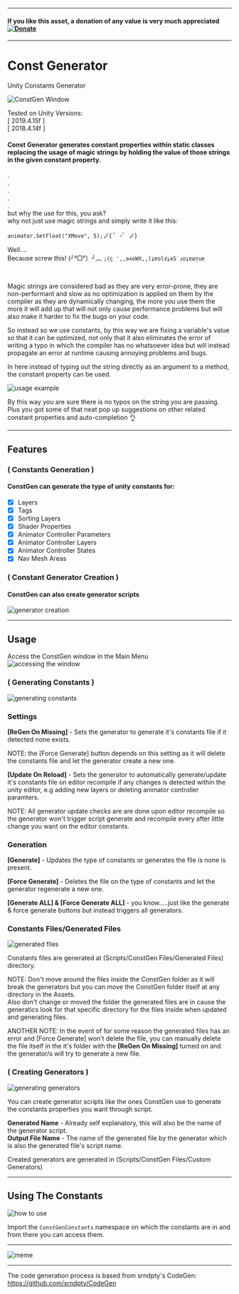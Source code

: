 - - - -

#### If you like this asset, a donation of any value is very much appreciated [![Donate](https://img.shields.io/badge/Donate-PayPal-green.svg)](https://www.paypal.com/donate?hosted_button_id=RTBZPSYEFNUGG)

- - - -

# Const Generator
Unity Constants Generator

![ConstGen Window](https://github.com/INFGameDev/Project-ReadMe-Images/blob/master/ConstGen/ConstGenWIndow.PNG)

Tested on Unity Versions: <br/>
[ 2019.4.15f ] <br/> [ 2018.4.14f ]

#### Const Generator generates constant properties within static classes replacing the usage of magic strings by holding the value of those strings in the given constant property. ####
.<br/>
.<br/>
.<br/>
.<br/>
.<br/>
but why the use for this, you ask?<br/>
why not just use magic strings and simply write it like this:<br/>

 `animator.SetFloat("XMove", 5);`ノ( ゜-゜ノ)

Well....<br/>
Because screw this! (╯°□°）╯︵ `;(ϛ ',,ǝʌoWX,,)ʇɐolℲʇǝS˙ɹoʇɐɯᴉuɐ`

<br/>

Magic strings are considered bad as they are very error-prone, they are non-performant and slow as no optimization is applied on them by the compiler as they are dynamically changing, the more you use them the more it will add up that will not only cause performance problems but will also make it harder to fix the bugs on your code.

So instead so we use constants, by this way we are fixing a variable's value so that it can be optimized, not only that it also eliminates the error of writing a typo in which the compiler has no whatsoever idea but will instead propagate an error at runtime causing annoying problems and bugs. 

In here instead of typing out the string directly as an argument to a method, the constant property can be used. 

![usage example](https://github.com/INFGameDev/Project-ReadMe-Images/blob/master/ConstGen/Usage_Example.png)

By this way you are sure there is no typos on the string you are passing. <br/>
Plus you got some of that neat pop up suggestions on other related constant properties and auto-completion :ok_hand:

- - - -

## Features ##

### ( Constants Generation ) ###
#### ConstGen can generate the type of unity constants for: ####
- [x] Layers
- [x] Tags
- [x] Sorting Layers
- [x] Shader Properties
- [x] Animator Controller Parameters
- [x] Animator Controller Layers
- [x] Animator Controller States
- [x] Nav Mesh Areas <br/>

### ( Constant Generator Creation ) ###

#### ConstGen can also create generator scripts ####
![generator creation](https://github.com/INFGameDev/Project-ReadMe-Images/blob/master/ConstGen/GeneratorCreation.png)

- - - -

## Usage ##

Access the ConstGen window in the Main Menu <br/>
![accessing the window](https://github.com/INFGameDev/Project-ReadMe-Images/blob/master/ConstGen/Main_Menu.png)

### ( Generating Constants ) ###
![generating constants](https://github.com/INFGameDev/Project-ReadMe-Images/blob/master/ConstGen/GeneratingConstants.png)

### Settings ###

**[ReGen On Missing]** - Sets the generator to generate it's constants file if it detected none exists.

NOTE: the [Force Generate] button depends on this setting as it will delete the constants file and let the generator create a new one.

**[Update On Reload]** - Sets the generator to automatically generate/update it's constants file on editor recompile if any changes is detected within the unity editor, e.g adding new layers or deleting animator controller paramters.

NOTE: All generator update checks are are done upon editor recompile so the generator won't trigger script generate and recompile every after little change you want on the editor constants. 

### Generation ###

**[Generate]** - Updates the type of constants or generates the file is none is present.

**[Force Generate]** - Deletes the file on the type of constants and let the generator regenerate a new one.

**[Generate ALL] & [Force Generate ALL]** - you know.....just like the generate & force generate buttons but instead triggers all generators.

### Constants Files/Generated Files ###
![generated files](https://github.com/INFGameDev/Project-ReadMe-Images/blob/master/ConstGen/generated_files.PNG)

Constants files are generated at (Scripts/ConstGen Files/Generated Files) directory.

NOTE: Don't move around the files inside the ConstGen folder as it will break the generators but you can move the ConstGen folder itself at any directory in the Assets. <br/>
Also don't change or moved the folder the generated files are in cause the generatics look for that specific directory for the files inside when updated and generating files.

ANOTHER NOTE: In the event of for some reason the generated files has an error and [Force Generate] won't delete the file, you can manually delete the file itself in the it's folder with the **[ReGen On Missing]** turned on and the generator/s will try to generate a new file.


### ( Creating Generators ) ###
![generating generators](https://github.com/INFGameDev/Project-ReadMe-Images/blob/master/ConstGen/generator%20creation2.PNG)

You can create generator scripts like the ones ConstGen use to generate the constants properties you want through script. 

**Generated Name** - Already self explanatory, this will also be the name of the generator script. <br/>
**Output File Name** - The name of the generated file by the generator which is also the generated file's script name.

Created generators are generated in (Scripts/ConstGen Files/Custom Generators)

- - - -

## Using The Constants ##
![how to use](https://github.com/INFGameDev/Project-ReadMe-Images/blob/master/ConstGen/namespaceImport.PNG)

Import the `ConstGenConstants` namespace on which the constants are in and from there you can access them.

- - - -

![meme](https://github.com/INFGameDev/Project-ReadMe-Images/blob/master/ConstGen/no%20magic%20strings%20meme.png)

- - - -
The code generation process is based from srndpty's CodeGen: https://github.com/srndpty/CodeGen
